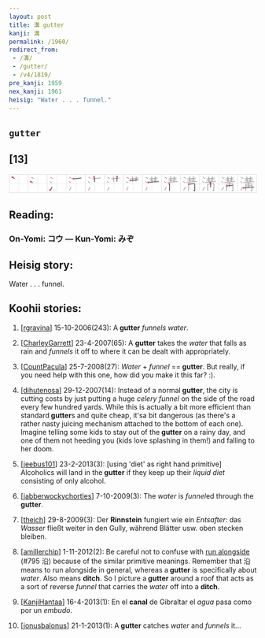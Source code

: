 ```yaml
---
layout: post
title: 溝 gutter
kanji: 溝
permalink: /1960/
redirect_from:
 - /溝/
 - /gutter/
 - /v4/1819/
pre_kanji: 1959
nex_kanji: 1961
heisig: "Water . . . funnel."
---
```


## `gutter`

## [13]

<div class="stroke"><img src="../images/E6BA9D.png" /></div>

## Reading:

### On-Yomi: コウ &mdash; Kun-Yomi: みぞ

## Heisig story:

Water . . . funnel.

## Koohii stories:

1) [<a href="http://kanji.koohii.com/profile/rgravina">rgravina</a>] 15-10-2006(243): A<strong> gutter</strong> <em>funnels</em> <em>water</em>.

2) [<a href="http://kanji.koohii.com/profile/CharleyGarrett">CharleyGarrett</a>] 23-4-2007(65): A <strong>gutter</strong> takes the <em>water</em> that falls as rain and <em>funnels</em> it off to where it can be dealt with appropriately.

3) [<a href="http://kanji.koohii.com/profile/CountPacula">CountPacula</a>] 25-7-2008(27): <em>Water</em> + <em>funnel</em> ==<strong> gutter</strong>. But really, if you need help with this one, how did you make it this far? :).

4) [<a href="http://kanji.koohii.com/profile/dihutenosa">dihutenosa</a>] 29-12-2007(14): Instead of a normal<strong> gutter</strong>, the city is cutting costs by just putting a huge <em>celery funnel</em> on the side of the road every few hundred yards. While this is actually a bit more efficient than standard<strong> gutter</strong>s and quite cheap, it&#039;sa bit dangerous (as there&#039;s a rather nasty juicing mechanism attached to the bottom of each one). Imagine telling some kids to stay out of the<strong> gutter</strong> on a rainy day, and one of them not heeding you (kids love splashing in them!) and falling to her doom.

5) [<a href="http://kanji.koohii.com/profile/jeebus101">jeebus101</a>] 23-2-2013(3): [using &#039;diet&#039; as right hand primitive] Alcoholics will land in the<strong> gutter</strong> if they keep up their <em>liquid diet</em> consisting of only alcohol.

6) [<a href="http://kanji.koohii.com/profile/jabberwockychortles">jabberwockychortles</a>] 7-10-2009(3): The <em>water</em> is <em>funnel</em>ed through the<strong> gutter</strong>.

7) [<a href="http://kanji.koohii.com/profile/theich">theich</a>] 29-8-2009(3): Der <strong>Rinnstein</strong> fungiert wie ein <em>Entsafter</em>: das <em>Wasser</em> fließt weiter in den Gully, während Blätter usw. oben stecken bleiben.

8) [<a href="http://kanji.koohii.com/profile/amillerchip">amillerchip</a>] 1-11-2012(2): Be careful not to confuse with <a href="../795">run alongside</a> (#795 沿) because of the similar primitive meanings. Remember that 沿 means to run alongside in general, whereas a<strong> gutter</strong> is specifically about <em>water</em>. Also means <strong>ditch</strong>. So I picture a<strong> gutter</strong> around a roof that acts as a sort of reverse <em> funnel</em> that carries the <em>water</em> off into a <strong>ditch</strong>.

9) [<a href="http://kanji.koohii.com/profile/KanjiHantaa">KanjiHantaa</a>] 16-4-2013(1): En el <strong>canal</strong> de Gibraltar el <em>agua</em> pasa como por un <em>embudo</em>.

10) [<a href="http://kanji.koohii.com/profile/jonusbalonus">jonusbalonus</a>] 21-1-2013(1): A<strong> gutter</strong> catches <em>water</em> and <em>funnels</em> it...
